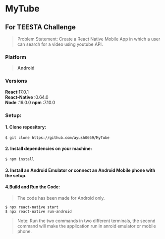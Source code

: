 # MyTube

## For TEESTA Challenge
>Problem Statement:
>Create a React Native Mobile App in which a user can search for a video using youtube API.

### Platform
>**Android**

### Versions
**React**:17.0.1  
**React-Native** :0.64.0  
**Node** :16.0.0 
**npm** :7.10.0

### Setup:
#### 1. Clone repository:
```
$ git clone https://github.com/ayush0669/MyTube
```
#### 2. Install dependencies on your machine:
```
$ npm install
```
#### 3. Install an Android Emulator or connect an Android Mobile phone with the setup.

#### 4.Build and Run the Code:
>The code has been made for Android only.
```
$ npx react-native start
$ npx react-native run-android
```
>Note:  Run the two commands in two different terminals, the second command will make the application run in anroid emulator or mobile phone.

